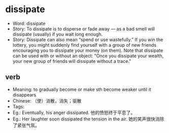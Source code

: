# dissipate

- Word: dissipate
- Story: To dissipate is to disperse or fade away — as a bad smell will dissipate (usually) if you wait long enough.
- Story: Dissipate can also mean “spend or use wastefully.” If you win the lottery, you might suddenly find yourself with a group of new friends encouraging you to dissipate your money (on them). Note that dissipate can be used with or without an object: "Once you dissipate your wealth, your new group of friends will dissipate without a trace."

## verb

- Meaning: to gradually become or make sth become weaker until it disappears
- Chinese: （使）消散，消失；驱散
- Tags: 
- Eg.: Eventually, his anger dissipated. 他的愤怒终于平息了。
- Eg.: Her laughter soon dissipated the tension in the air. 她的笑声很快消除了紧张气氛。

